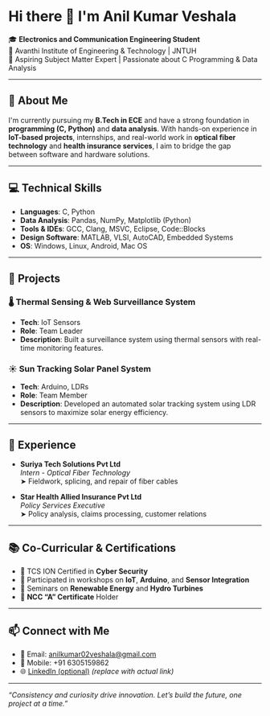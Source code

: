 # Hi there 👋 I'm Anil Kumar Veshala

🎓 **Electronics and Communication Engineering Student**  
📍 Avanthi Institute of Engineering & Technology | JNTUH  
🎯 Aspiring Subject Matter Expert | Passionate about C Programming & Data Analysis

---

## 🚀 About Me

I'm currently pursuing my **B.Tech in ECE** and have a strong foundation in **programming (C, Python)** and **data analysis**. With hands-on experience in **IoT-based projects**, internships, and real-world work in **optical fiber technology** and **health insurance services**, I aim to bridge the gap between software and hardware solutions.

---

## 💻 Technical Skills

- **Languages**: C, Python
- **Data Analysis**: Pandas, NumPy, Matplotlib (Python)
- **Tools & IDEs**: GCC, Clang, MSVC, Eclipse, Code::Blocks
- **Design Software**: MATLAB, VLSI, AutoCAD, Embedded Systems
- **OS**: Windows, Linux, Android, Mac OS

---

## 🧠 Projects

### 🌡️ Thermal Sensing & Web Surveillance System
- **Tech**: IoT Sensors
- **Role**: Team Leader
- **Description**: Built a surveillance system using thermal sensors with real-time monitoring features.

### ☀️ Sun Tracking Solar Panel System
- **Tech**: Arduino, LDRs
- **Role**: Team Member
- **Description**: Developed an automated solar tracking system using LDR sensors to maximize solar energy efficiency.

---

## 🏢 Experience

- **Suriya Tech Solutions Pvt Ltd**  
  *Intern - Optical Fiber Technology*  
  ➤ Fieldwork, splicing, and repair of fiber cables

- **Star Health Allied Insurance Pvt Ltd**  
  *Policy Services Executive*  
  ➤ Policy analysis, claims processing, customer relations

---

## 📚 Co-Curricular & Certifications

- 🧠 TCS ION Certified in **Cyber Security**
- 🧪 Participated in workshops on **IoT**, **Arduino**, and **Sensor Integration**
- 🧾 Seminars on **Renewable Energy** and **Hydro Turbines**
- 🏅 **NCC “A” Certificate** Holder

---

## 📫 Connect with Me

- 📧 Email: [anilkumar02veshala@gmail.com](mailto:anilkumar02veshala@gmail.com)
- 📱 Mobile: +91 6305159862
- 🌐 [LinkedIn (optional)](https://www.linkedin.com/in/your-profile) *(replace with actual link)*

---

_“Consistency and curiosity drive innovation. Let’s build the future, one project at a time.”_
